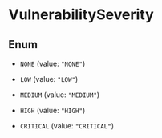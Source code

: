 

# VulnerabilitySeverity

## Enum


* `NONE` (value: `"NONE"`)

* `LOW` (value: `"LOW"`)

* `MEDIUM` (value: `"MEDIUM"`)

* `HIGH` (value: `"HIGH"`)

* `CRITICAL` (value: `"CRITICAL"`)



